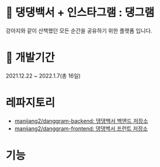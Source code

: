 # 🐶 댕댕백서 + 인스타그램 : 댕그램
강아지와 같이 산책했던 모든 순간을 공유하기 위한 플랫폼 입니다. 

# 📑 개발기간
2021.12.22 ~ 2022.1.7(총 16일)

# 레파지토리
- [manijang2/danggram-backend: 댕댕백서 백엔드 저장소](https://github.com/manijang2/dangram-backend)
- [manijang2/danggram-frontend: 댕댕백서 프런트 저장소](https://github.com/manijang2/dangram-frontend)

# 기능
